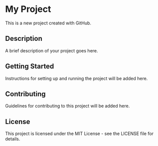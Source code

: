 # My Project

This is a new project created with GitHub.

## Description
A brief description of your project goes here.

## Getting Started
Instructions for setting up and running the project will be added here.

## Contributing
Guidelines for contributing to this project will be added here.

## License
This project is licensed under the MIT License - see the LICENSE file for details. 